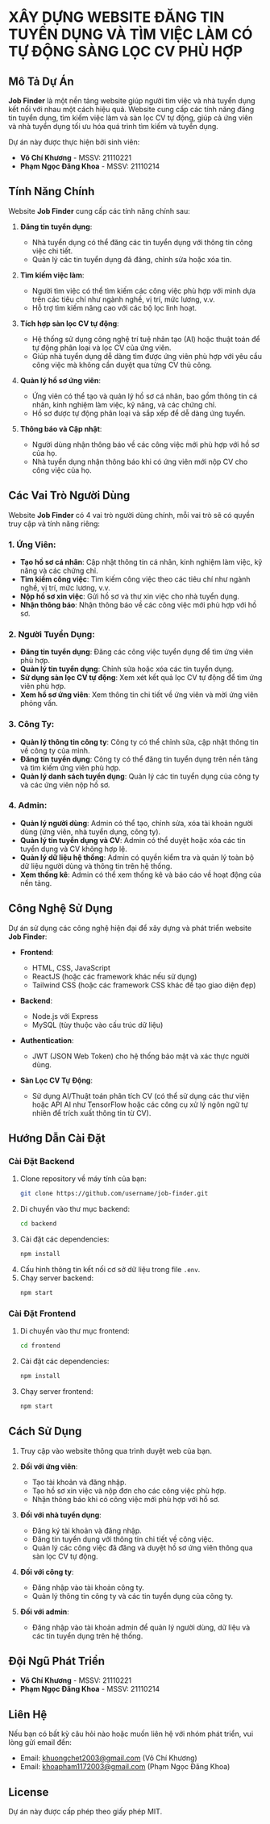 # XÂY DỰNG WEBSITE ĐĂNG TIN TUYỂN DỤNG VÀ TÌM VIỆC LÀM CÓ TỰ ĐỘNG SÀNG LỌC CV PHÙ HỢP

## Mô Tả Dự Án

**Job Finder** là một nền tảng website giúp người tìm việc và nhà tuyển dụng kết nối với nhau một cách hiệu quả. Website cung cấp các tính năng đăng tin tuyển dụng, tìm kiếm việc làm và sàn lọc CV tự động, giúp cả ứng viên và nhà tuyển dụng tối ưu hóa quá trình tìm kiếm và tuyển dụng.

Dự án này được thực hiện bởi sinh viên:

- **Võ Chí Khương**        - MSSV: 21110221
- **Phạm Ngọc Đăng Khoa**  - MSSV: 21110214

## Tính Năng Chính

Website **Job Finder** cung cấp các tính năng chính sau:

1. **Đăng tin tuyển dụng**:
   - Nhà tuyển dụng có thể đăng các tin tuyển dụng với thông tin công việc chi tiết.
   - Quản lý các tin tuyển dụng đã đăng, chỉnh sửa hoặc xóa tin.

2. **Tìm kiếm việc làm**:
   - Người tìm việc có thể tìm kiếm các công việc phù hợp với mình dựa trên các tiêu chí như ngành nghề, vị trí, mức lương, v.v.
   - Hỗ trợ tìm kiếm nâng cao với các bộ lọc linh hoạt.

3. **Tích hợp sàn lọc CV tự động**:
   - Hệ thống sử dụng công nghệ trí tuệ nhân tạo (AI) hoặc thuật toán để tự động phân loại và lọc CV của ứng viên.
   - Giúp nhà tuyển dụng dễ dàng tìm được ứng viên phù hợp với yêu cầu công việc mà không cần duyệt qua từng CV thủ công.

4. **Quản lý hồ sơ ứng viên**:
   - Ứng viên có thể tạo và quản lý hồ sơ cá nhân, bao gồm thông tin cá nhân, kinh nghiệm làm việc, kỹ năng, và các chứng chỉ.
   - Hồ sơ được tự động phân loại và sắp xếp để dễ dàng ứng tuyển.

5. **Thông báo và Cập nhật**:
   - Người dùng nhận thông báo về các công việc mới phù hợp với hồ sơ của họ.
   - Nhà tuyển dụng nhận thông báo khi có ứng viên mới nộp CV cho công việc của họ.

## Các Vai Trò Người Dùng

Website **Job Finder** có 4 vai trò người dùng chính, mỗi vai trò sẽ có quyền truy cập và tính năng riêng:

### 1. **Ứng Viên**:
   - **Tạo hồ sơ cá nhân**: Cập nhật thông tin cá nhân, kinh nghiệm làm việc, kỹ năng và các chứng chỉ.
   - **Tìm kiếm công việc**: Tìm kiếm công việc theo các tiêu chí như ngành nghề, vị trí, mức lương, v.v.
   - **Nộp hồ sơ xin việc**: Gửi hồ sơ và thư xin việc cho nhà tuyển dụng.
   - **Nhận thông báo**: Nhận thông báo về các công việc mới phù hợp với hồ sơ.

### 2. **Người Tuyển Dụng**:
   - **Đăng tin tuyển dụng**: Đăng các công việc tuyển dụng để tìm ứng viên phù hợp.
   - **Quản lý tin tuyển dụng**: Chỉnh sửa hoặc xóa các tin tuyển dụng.
   - **Sử dụng sàn lọc CV tự động**: Xem xét kết quả lọc CV tự động để tìm ứng viên phù hợp.
   - **Xem hồ sơ ứng viên**: Xem thông tin chi tiết về ứng viên và mời ứng viên phỏng vấn.

### 3. **Công Ty**:
   - **Quản lý thông tin công ty**: Công ty có thể chỉnh sửa, cập nhật thông tin về công ty của mình.
   - **Đăng tin tuyển dụng**: Công ty có thể đăng tin tuyển dụng trên nền tảng và tìm kiếm ứng viên phù hợp.
   - **Quản lý danh sách tuyển dụng**: Quản lý các tin tuyển dụng của công ty và các ứng viên nộp hồ sơ.

### 4. **Admin**:
   - **Quản lý người dùng**: Admin có thể tạo, chỉnh sửa, xóa tài khoản người dùng (ứng viên, nhà tuyển dụng, công ty).
   - **Quản lý tin tuyển dụng và CV**: Admin có thể duyệt hoặc xóa các tin tuyển dụng và CV không hợp lệ.
   - **Quản lý dữ liệu hệ thống**: Admin có quyền kiểm tra và quản lý toàn bộ dữ liệu người dùng và thông tin trên hệ thống.
   - **Xem thống kê**: Admin có thể xem thống kê và báo cáo về hoạt động của nền tảng.

## Công Nghệ Sử Dụng

Dự án sử dụng các công nghệ hiện đại để xây dựng và phát triển website **Job Finder**:

- **Frontend**: 
  - HTML, CSS, JavaScript
  - ReactJS (hoặc các framework khác nếu sử dụng)
  - Tailwind CSS (hoặc các framework CSS khác để tạo giao diện đẹp)
  
- **Backend**:
  - Node.js với Express
  - MySQL (tùy thuộc vào cấu trúc dữ liệu)
  
- **Authentication**: 
  - JWT (JSON Web Token) cho hệ thống bảo mật và xác thực người dùng.

- **Sàn Lọc CV Tự Động**:
  - Sử dụng AI/Thuật toán phân tích CV (có thể sử dụng các thư viện hoặc API AI như TensorFlow hoặc các công cụ xử lý ngôn ngữ tự nhiên để trích xuất thông tin từ CV).
  
## Hướng Dẫn Cài Đặt

### Cài Đặt Backend

1. Clone repository về máy tính của bạn:
    ```bash
    git clone https://github.com/username/job-finder.git
    ```
2. Di chuyển vào thư mục backend:
    ```bash
    cd backend
    ```
3. Cài đặt các dependencies:
    ```bash
    npm install
    ```
4. Cấu hình thông tin kết nối cơ sở dữ liệu trong file `.env`.
5. Chạy server backend:
    ```bash
    npm start
    ```

### Cài Đặt Frontend

1. Di chuyển vào thư mục frontend:
    ```bash
    cd frontend
    ```
2. Cài đặt các dependencies:
    ```bash
    npm install
    ```
3. Chạy server frontend:
    ```bash
    npm start
    ```

## Cách Sử Dụng

1. Truy cập vào website thông qua trình duyệt web của bạn.
2. **Đối với ứng viên**:
   - Tạo tài khoản và đăng nhập.
   - Tạo hồ sơ xin việc và nộp đơn cho các công việc phù hợp.
   - Nhận thông báo khi có công việc mới phù hợp với hồ sơ.

3. **Đối với nhà tuyển dụng**:
   - Đăng ký tài khoản và đăng nhập.
   - Đăng tin tuyển dụng với thông tin chi tiết về công việc.
   - Quản lý các công việc đã đăng và duyệt hồ sơ ứng viên thông qua sàn lọc CV tự động.

4. **Đối với công ty**:
   - Đăng nhập vào tài khoản công ty.
   - Quản lý thông tin công ty và các tin tuyển dụng của công ty.

5. **Đối với admin**:
   - Đăng nhập vào tài khoản admin để quản lý người dùng, dữ liệu và các tin tuyển dụng trên hệ thống.

## Đội Ngũ Phát Triển

- **Võ Chí Khương**        - MSSV: 21110221
- **Phạm Ngọc Đăng Khoa**  - MSSV: 21110214

## Liên Hệ

Nếu bạn có bất kỳ câu hỏi nào hoặc muốn liên hệ với nhóm phát triển, vui lòng gửi email đến:

- Email: khuongchet2003@gmail.com (Võ Chí Khương)
- Email: 	khoapham1172003@gmail.com (Phạm Ngọc Đăng Khoa)

## License

Dự án này được cấp phép theo giấy phép MIT.
